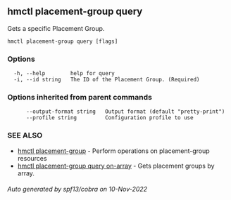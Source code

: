 ## hmctl placement-group query

Gets a specific Placement Group.

```
hmctl placement-group query [flags]
```

### Options

```
  -h, --help        help for query
  -i, --id string   The ID of the Placement Group. (Required) 
```

### Options inherited from parent commands

```
      --output-format string   Output format (default "pretty-print")
      --profile string         Configuration profile to use
```

### SEE ALSO

* [hmctl placement-group](hmctl_placement-group.md)	 - Perform operations on placement-group resources
* [hmctl placement-group query on-array](hmctl_placement-group_query_on-array.md)	 - Gets placement groups by array.

###### Auto generated by spf13/cobra on 10-Nov-2022
